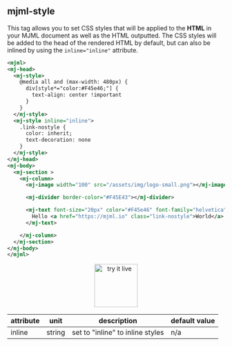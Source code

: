 ## mjml-style

This tag allows you to set CSS styles that will be applied to the <b>HTML</b> in your MJML document as well as the HTML outputted. The CSS styles will be added to the head of the rendered HTML by default, but can also be inlined by using the `inline="inline"` attribute.

  ```xml
<mjml>
  <mj-head>
    <mj-style>
      @media all and (max-width: 480px) {
        div[style*="color:#F45e46;"] {
          text-align: center !important
        }
      }
    </mj-style>
    <mj-style inline="inline">
      .link-nostyle {
        color: inherit;
        text-decoration: none
      }
    </mj-style>
  </mj-head>
  <mj-body>
    <mj-section >
      <mj-column>
        <mj-image width="100" src="/assets/img/logo-small.png"></mj-image>

        <mj-divider border-color="#F45E43"></mj-divider>

        <mj-text font-size="20px" color="#F45e46" font-family="helvetica">
          Hello <a href="https://mjml.io" class="link-nostyle">World</a>
        </mj-text>

      </mj-column>
    </mj-section>
  </mj-body>
</mjml>
   ```

  <p align="center">
    <a href="https://mjml.io/try-it-live/components/head-style">
      <img width="100px" src="https://mjml.io/assets/img/svg/TRYITLIVE.svg" alt="try it live" />
    </a>
  </p>
  
  attribute            | unit          | description                         | default value
  ---------------------|---------------|-------------------------------------|---------------
  inline               | string        | set to "inline" to inline styles    | n/a
